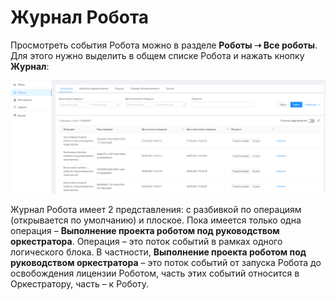 # Журнал Робота

Просмотреть события Робота можно в разделе **Роботы ➝ Все роботы**. Для этого нужно выделить в общем списке Робота и нажать кнопку **Журнал**:

![](<../../.gitbook/assets/0 (10)>)

Журнал Робота имеет 2 представления: с разбивкой по операциям (открывается по умолчанию) и плоское. Пока имеется только одна операция – **Выполнение проекта роботом под руководством оркестратора**. Операция – это поток событий в рамках одного логического блока. В частности, **Выполнение проекта роботом под руководством оркестратора** – это поток событий от запуска Робота до освобождения лицензии Роботом, часть этих событий относится в Оркестратору, часть – к Роботу.
